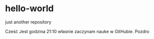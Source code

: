 # hello-world
just another repository

Cześć
Jest godzina 21:10 własnie zaczynam nauke w GitHubie.
Pozdro


